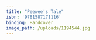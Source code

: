 ```yaml
---
title: "Peewee's Tale"
isbn: '9781587171116'
binding: Hardcover
image_path: /uploads/1194544.jpg
---
```




